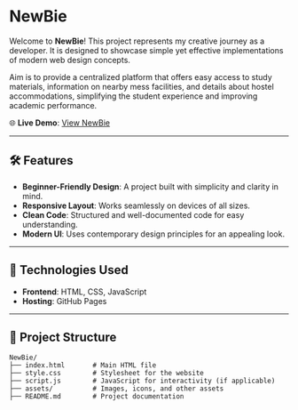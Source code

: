 # NewBie

Welcome to **NewBie**! This project represents my creative journey as a developer. It is designed to showcase simple yet effective implementations of modern web design concepts.

Aim is to provide a centralized platform that offers easy access to study materials, information on nearby mess facilities, and details about hostel accommodations, 
simplifying the student experience and improving academic performance.

🌐 **Live Demo**: [View NewBie](https://himanshusabale.github.io/NewBie/)

---

## 🛠️ Features

- **Beginner-Friendly Design**: A project built with simplicity and clarity in mind.
- **Responsive Layout**: Works seamlessly on devices of all sizes.
- **Clean Code**: Structured and well-documented code for easy understanding.
- **Modern UI**: Uses contemporary design principles for an appealing look.

---

## 🚀 Technologies Used

- **Frontend**: HTML, CSS, JavaScript
- **Hosting**: GitHub Pages

---

## 📂 Project Structure

```plaintext
NewBie/
├── index.html       # Main HTML file
├── style.css        # Stylesheet for the website
├── script.js        # JavaScript for interactivity (if applicable)
├── assets/          # Images, icons, and other assets
├── README.md        # Project documentation
